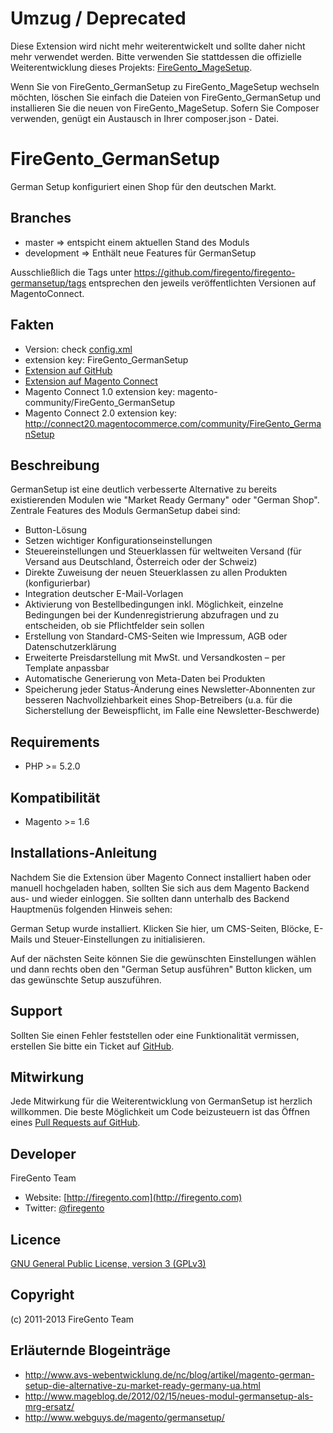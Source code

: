 Umzug / Deprecated
==================

Diese Extension wird nicht mehr weiterentwickelt und sollte daher nicht mehr verwendet werden. Bitte verwenden Sie stattdessen
die offizielle Weiterentwicklung dieses Projekts: [FireGento_MageSetup](https://github.com/firegento/firegento-magesetup).

Wenn Sie von FireGento_GermanSetup zu FireGento_MageSetup wechseln möchten, löschen Sie einfach die Dateien von FireGento_GermanSetup
und installieren Sie die neuen von FireGento_MageSetup. Sofern Sie Composer verwenden, genügt ein Austausch in Ihrer composer.json - Datei.

FireGento_GermanSetup
=====================
German Setup konfiguriert einen Shop für den deutschen Markt.

Branches
--------
* master => entspicht einem aktuellen Stand des Moduls
* development => Enthält neue Features für GermanSetup

Ausschließlich die Tags unter https://github.com/firegento/firegento-germansetup/tags entsprechen den jeweils veröffentlichten Versionen auf MagentoConnect. 

Fakten
------
- Version: check [config.xml](https://github.com/firegento/firegento-germansetup/blob/master/src/app/code/community/FireGento/GermanSetup/etc/config.xml)
- extension key: FireGento_GermanSetup
- [Extension auf GitHub](https://github.com/firegento/firegento-germansetup/)
- [Extension auf Magento Connect](http://www.magentocommerce.com/magento-connect/german-setup-6623.html)
- Magento Connect 1.0 extension key: magento-community/FireGento_GermanSetup
- Magento Connect 2.0 extension key: http://connect20.magentocommerce.com/community/FireGento_GermanSetup

Beschreibung
------------
GermanSetup ist eine deutlich verbesserte Alternative zu bereits existierenden Modulen wie "Market Ready Germany" oder "German Shop". Zentrale Features des Moduls GermanSetup dabei sind:

* Button-Lösung
* Setzen wichtiger Konfigurationseinstellungen
* Steuereinstellungen und Steuerklassen für weltweiten Versand (für Versand aus Deutschland, Österreich oder der Schweiz)
* Direkte Zuweisung der neuen Steuerklassen zu allen Produkten (konfigurierbar)
* Integration deutscher E-Mail-Vorlagen
* Aktivierung von Bestellbedingungen inkl. Möglichkeit, einzelne Bedingungen bei der Kundenregistrierung abzufragen und zu entscheiden, ob sie Pflichtfelder sein sollen
* Erstellung von Standard-CMS-Seiten wie Impressum, AGB oder Datenschutzerklärung
* Erweiterte Preisdarstellung mit MwSt. und Versandkosten – per Template anpassbar
* Automatische Generierung von Meta-Daten bei Produkten
* Speicherung jeder Status-Änderung eines Newsletter-Abonnenten zur besseren Nachvollziehbarkeit eines Shop-Betreibers (u.a. für die Sicherstellung der Beweispflicht, im Falle eine Newsletter-Beschwerde)

Requirements
------------
- PHP >= 5.2.0

Kompatibilität
--------------
- Magento >= 1.6

Installations-Anleitung
-----------------------
Nachdem Sie die Extension über Magento Connect installiert haben oder manuell hochgeladen haben, sollten Sie sich aus dem Magento Backend aus- und wieder einloggen. Sie sollten dann unterhalb des Backend Hauptmenüs folgenden Hinweis sehen:

German Setup wurde installiert. Klicken Sie hier, um CMS-Seiten, Blöcke, E-Mails und Steuer-Einstellungen zu initialisieren.

Auf der nächsten Seite können Sie die gewünschten Einstellungen wählen und dann rechts oben den "German Setup ausführen" Button klicken, um das gewünschte Setup auszuführen.

Support
-------
Sollten Sie einen Fehler feststellen oder eine Funktionalität vermissen, erstellen Sie bitte ein Ticket auf [GitHub](https://github.com/firegento/firegento-germansetup/issues).

Mitwirkung
----------
Jede Mitwirkung für die Weiterentwicklung von GermanSetup ist herzlich willkommen. Die beste Möglichkeit um Code beizusteuern ist das Öffnen eines [Pull Requests auf GitHub](https://help.github.com/articles/using-pull-requests).

Developer
---------
FireGento Team 
* Website: [http://firegento.com](http://firegento.com)  
* Twitter: [@firegento](https://twitter.com/firegento)

Licence
-------
[GNU General Public License, version 3 (GPLv3)](http://opensource.org/licenses/gpl-3.0)

Copyright
---------
(c) 2011-2013 FireGento Team

Erläuternde Blogeinträge
------------------------
* http://www.avs-webentwicklung.de/nc/blog/artikel/magento-german-setup-die-alternative-zu-market-ready-germany-ua.html
* http://www.mageblog.de/2012/02/15/neues-modul-germansetup-als-mrg-ersatz/
* http://www.webguys.de/magento/germansetup/
